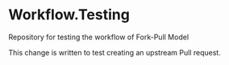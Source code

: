 # Workflow.Testing
Repository for testing the workflow of Fork-Pull Model

This change is written to test creating an upstream Pull request.